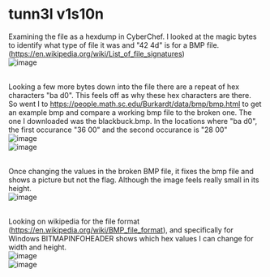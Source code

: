 # tunn3l v1s10n

Examining the file as a hexdump in CyberChef. I looked at the magic bytes to identify what type of file it was and "42 4d" is for a BMP file. (https://en.wikipedia.org/wiki/List_of_file_signatures)</br>
![image](https://github.com/ShadowBringer007/CTF_Repository/assets/47370367/29552c12-aa54-4822-8d16-586b62ed185d)</br>
</br>

Looking a few more bytes down into the file there are a repeat of hex characters "ba d0". This feels off as why these hex characters are there.</br>
So went I to https://people.math.sc.edu/Burkardt/data/bmp/bmp.html to get an example bmp and compare a working bmp file to the broken one. The one I downloaded was the blackbuck.bmp. In the locations where "ba d0", the first occurance "36 00" and the second occurance is "28 00"</br>
![image](https://github.com/ShadowBringer007/CTF_Repository/assets/47370367/80654817-391b-485b-861f-b360500bbb01)</br>
![image](https://github.com/ShadowBringer007/CTF_Repository/assets/47370367/d21eca41-7788-4cda-8988-9b2fc570e72e)</br>
</br>

Once changing the values in the broken BMP file, it fixes the bmp file and shows a picture but not the flag. Although the image feels really small in its height.</br>
![image](https://github.com/ShadowBringer007/CTF_Repository/assets/47370367/82a6cf2b-65a6-44af-8f38-30330cbbced5)</br>
</br>

Looking on wikipedia for the file format (https://en.wikipedia.org/wiki/BMP_file_format), and specifically for Windows BITMAPINFOHEADER shows which hex values I can change for width and height.</br>
![image](https://github.com/ShadowBringer007/CTF_Repository/assets/47370367/e7633cc0-4b43-4c01-b3e8-c949bd97c711)</br>
![image](https://github.com/ShadowBringer007/CTF_Repository/assets/47370367/9998edf3-f915-459f-9c45-6f67a186192b)</br>
</br>


